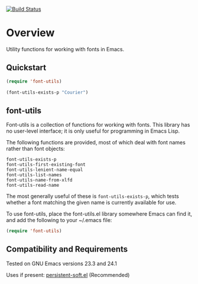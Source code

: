 [![Build Status](https://secure.travis-ci.org/rolandwalker/font-utils.png)](http://travis-ci.org/rolandwalker/font-utils)

Overview
========

Utility functions for working with fonts in Emacs.

Quickstart
----------

```lisp
(require 'font-utils)
 
(font-utils-exists-p "Courier")
```

font-utils
----------

Font-utils is a collection of functions for working with fonts.
This library has no user-level interface; it is only useful
for programming in Emacs Lisp.

The following functions are provided, most of which deal with
font names rather than font objects:

	font-utils-exists-p
	font-utils-first-existing-font
	font-utils-lenient-name-equal
	font-utils-list-names
	font-utils-name-from-xlfd
	font-utils-read-name

The most generally useful of these is `font-utils-exists-p`, which
tests whether a font matching the given name is currently available
for use.

To use font-utils, place the font-utils.el library somewhere
Emacs can find it, and add the following to your ~/.emacs file:

```lisp
(require 'font-utils)
```

Compatibility and Requirements
------------------------------

Tested on GNU Emacs versions 23.3 and 24.1

Uses if present: [persistent-soft.el](http://github.com/rolandwalker/persistent-soft) (Recommended)
